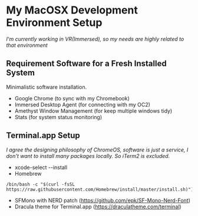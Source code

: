 # My MacOSX Development Environment Setup
*I'm currently working in VR(Immersed), so my needs are highly related to that environment*


## Requirement Software for a Fresh Installed System
Minimalistic software installation.

- Google Chrome (to sync with my Chromebook)
- Immersed Desktop Agent (for connecting with my OC2)
- Amethyst Window Management (for keep multiple windows tidy)
- Stats (for system status monitoring)

## Terminal.app Setup
*I agree the designing philosophy of ChromeOS, software is just a service, I don't want to install many packages locally. So iTerm2 is excluded.*

- xcode-select --install
- Homebrew
```
/bin/bash -c "$(curl -fsSL https://raw.githubusercontent.com/Homebrew/install/master/install.sh)")
```
- SFMono with NERD patch (https://github.com/epk/SF-Mono-Nerd-Font)
- Dracula theme for Terminal.app (https://draculatheme.com/terminal)
